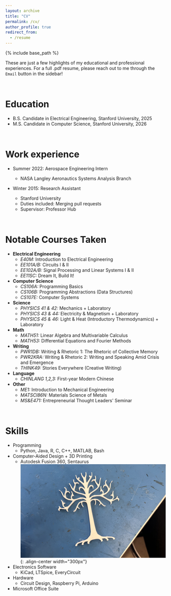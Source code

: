 ```yaml
---
layout: archive
title: "CV"
permalink: /cv/
author_profile: true
redirect_from:
  - /resume
---
```


{% include base_path %}

These are just a few highlights of my educational and professional experiences. For a full .pdf resume, please reach out to me through the `Email` button in the sidebar!

<br/>

Education
======
* B.S. Candidate in Electrical Engineering, Stanford University, 2025
* M.S. Candidate in Computer Science, Stanford University, 2026

<br/>

Work experience
======
* Summer 2022: Aerospace Engineering Intern
  * NASA Langley Aeronautics Systems Analysis Branch

* Winter 2015: Research Assistant
  * Stanford University
  * Duties included: Merging pull requests
  * Supervisor: Professor Hub

<br/>

Notable Courses Taken
======
* **Electrical Engineering**
  * *E40M:* Introduction to Electrical Engineering
  * *EE101A/B:* Circuits I & II
  * *EE102A/B:* Signal Processing and Linear Systems I & II
  * *EE11SC:* Dream It, Build It!
* **Computer Science**
  * *CS106A:* Programming Basics
  * *CS106B:* Programming Abstractions (Data Structures)
  * *CS107E:* Computer Systems
* **Science**
  * *PHYSICS 41 & 42:* Mechanics + Laboratory
  * *PHYSICS 43 & 44:* Electricity & Magnetism + Laboratory
  * *PHYSICS 45 & 46:* Light & Heat (Introductory Thermodynamics) + Laboratory
* **Math** 
  * *MATH51:* Linear Algebra and Multivariable Calculus
  * *MATH53:* Differential Equations and Fourier Methods
* **Writing**
  * *PWR1DB:* Writing & Rhetoric 1: The Rhetoric of Collective Memory
  * *PWR2KRA:* Writing & Rhetoric 2: Writing and Speaking Amid Crisis and Emergence
  * *THINK49:* Stories Everywhere (Creative Writing)
* **Language**
  * *CHINLANG 1,2,3:* First-year Modern Chinese
* **Other**
  * *ME1:* Introduction to Mechanical Engineering
  * *MATSCI86N:* Materials Science of Metals
  * *MS&E471:* Entrepreneurial Thought Leaders' Seminar
  
<br/>

Skills
======
* Programming
  * Python, Java, R, C, C++, MATLAB, Bash
* Computer-Aided Design + 3D Printing
  * Autodesk Fusion 360, Sentaurus
![Gondor print](/images/gondor.png){: .align-center width="300px"}
* Electronics Software
  * KiCad, LTSpice, EveryCircuit
* Hardware
  * Circuit Design, Raspberry Pi, Arduino
* Microsoft Office Suite

